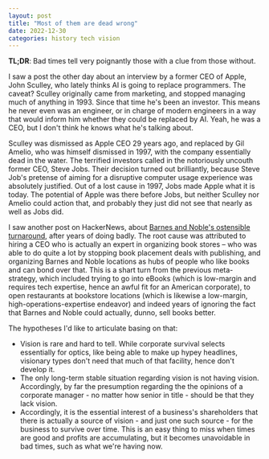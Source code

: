 ```yaml
---
layout: post
title: "Most of them are dead wrong"
date: 2022-12-30
categories: history tech vision
---
```

**TL;DR**: Bad times tell very poignantly those with a clue from those without.

I saw a post the other day about an interview by a former CEO of Apple, John Sculley, who lately thinks AI is going to replace programmers. The caveat? Sculley originally came from marketing, and stopped managing much of anything in 1993. Since that time he's been an investor. This means he never even was an engineer, or in charge of modern engineers in a way that would inform him whether they could be replaced by AI. Yeah, he was a CEO, but I don't think he knows what he's talking about.

Sculley was dismissed as Apple CEO 29 years ago, and replaced by Gil Amelio, who was himself dismissed in 1997, with the company essentially dead in the water. The terrified investors called in the notoriously uncouth former CEO, Steve Jobs. Their decision turned out brilliantly, because Steve Job's pretense of aiming for a disruptive computer usage experience was absolutely justified. Out of a lost cause in 1997, Jobs made Apple what it is today. The potential of Apple was there before Jobs, but neither Sculley nor Amelio could action that, and probably they just did not see that nearly as well as Jobs did.

I saw another post on HackerNews, about [Barnes and Noble's ostensible turnaround](https://tedgioia.substack.com/p/what-can-we-learn-from-barnes-and), after years of doing badly. The root cause was attributed to hiring a CEO who is actually an expert in organizing book stores – who was able to do quite a lot by stopping book placement deals with publishing, and organizing Barnes and Noble locations as hubs of people who like books and can bond over that. This is a shart turn from the previous meta-strategy, which included trying to go into eBooks (which is low-margin and requires tech expertise, hence an awful fit for an American corporate), to open restaurants at bookstore locations (which is likewise a low-margin, high-operations-expertise endeavor) and indeed years of ignoring the fact that Barnes and Noble could actually, dunno, sell books better.

The hypotheses I'd like to articulate basing on that:
- Vision is rare and hard to tell. While corporate survival selects essentially for optics, like being able to make up hypey headlines, visionary types don't need that much of that facility, hence don't develop it.
- The only long-term stable situation regarding vision is not having vision. Accordingly, by far the presumption regarding the the opinions of a corporate manager - no matter how senior in title - should be that they lack vision.
- Accordingly, it is the essential interest of a business's shareholders that there is actually a source of vision - and just one such source - for the business to survive over time. This is an easy thing to miss when times are good and profits are accumulating, but it becomes unavoidable in bad times, such as what we're having now.
